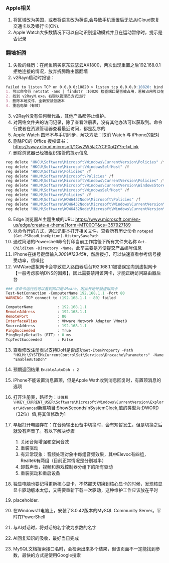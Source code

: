 ### Apple相关
1. 将区域改为美国，或者将语言改为英语,会导致手机重置后无法从iCloud恢复交通卡以及银行卡(CN).
2. Apple Watch大多数情况下可以自动识别运动模式并且在运动暂停时，提示是否记录
### 翻墙折腾
1. 失败的经历：在闲鱼购买京东亚瑟云AX1800，两次出现重置之后192.168.0.1拒绝连接的情况，放弃折腾路由器翻墙
2. v2Rayn启动时报错：
```markdown
failed to listen TCP on 0.0.0.0:10820 > listen tcp 0.0.0.0:10820: bind: An attempt was made to access a socket in a way forbidden by its access permissions.
1. 可以命令行 netstat -ano | findstr :10820 检查端口是否被占用，若被占用可以在客户端中更换端口号，也可以在安装路径：binConfigs下修改config.json文件
2. 找到 v2RayN.exe，右键以管理员方式运行
3. 删除本地文件，全新安装低版本
4. 重启电脑（有效）
```
3. v2RayN没有任何替代品，其他产品都停止维护。
4. 对网络文件夹的访问记录，除了查看注册表，没有其他办法可以获取到。命令行或者在资源管理器查看最近访问，都是乱序的
5. Apple Watch 圆环不与手机同步，解决方法：取消 Watch 与 iPhone的配对
6. 删除PC的 Office 授权证书：https://sway.cloud.microsoft/1Gw2W5lJCYCP0oQY?ref=Link
7. 删除浏览器已经被组织接管的提示信息
```Powershell
reg delete "HKCU\Software\Microsoft\Windows\CurrentVersion\Policies" /f
reg delete "HKCU\Software\Microsoft\WindowsSelfHost" /f
reg delete "HKCU\Software\Policies" /f
reg delete "HKLM\Software\Microsoft\Policies" /f
reg delete "HKLM\Software\Microsoft\Windows\CurrentVersion\Policies" /f
reg delete "HKLM\Software\Microsoft\Windows\CurrentVersion\WindowsStore\WindowsUpdate" /f
reg delete "HKLM\Software\Microsoft\WindowsSelfHost" /f
reg delete "HKLM\Software\Policies" /f
reg delete "HKLM\Software\WOW6432Node\Microsoft\Policies" /f
reg delete "HKLM\Software\WOW6432Node\Microsoft\Windows\CurrentVersion\Policies" /f
reg delete "HKLM\Software\WOW6432Node\Microsoft\Windows\CurrentVersion\WindowsStore\WindowsUpdate" /f
```
8. Edge 浏览器AI主题生成的URL: https://www.microsoft.com/en-us/edge/create-a-theme?form=MT00OT&cs=357927189
9. 以命令行的方式，通过记事本打开相关文件，查看所有历史命令 `notepad (Get-PSReadLineOption).HistorySavePath`
10. 通过简洁的Powershell命令打印当前工作路径下所有文件夹名称 ```Get-ChildItem -Directory -Name```，此举主要是方便提交产品编号信息
11. iPhone在拨号键盘输入*3001#12345#*，然后拨打，可以快速查看参考信号接受功率，信噪比
12. VMWare虚拟网卡会导致进入路由器后台192.168.1.1被错误定向到虚拟网卡【一般考虑影响DNS的因素】，因此需要禁用该网卡，才能正确访问路由器后台
```Powershell
### 该命令运行后可以看到网口是VMware，因此开始怀疑虚拟网卡
Test-NetConnection -ComputerName 192.168.1.1 -Port 80
WARNING: TCP connect to (192.168.1.1 : 80) failed

ComputerName           : 192.168.1.1
RemoteAddress          : 192.168.1.1
RemotePort             : 80
InterfaceAlias         : VMware Network Adapter VMnet8
SourceAddress          : 192.168.1.1
PingSucceeded          : True
PingReplyDetails (RTT) : 0 ms
TcpTestSucceeded       : False
```
13. 查看修改注册表以支持DoH是否成功`Get-ItemProperty -Path "HKLM:\SYSTEM\CurrentControlSet\Services\Dnscache\Parameters" -Name "EnableAutoDoh"`
14. 预期返回结果 `EnableAutoDoh : 2`
15. iPhone不能设置消息置顶，但是Apple Wath收到消息回复时，有置顶消息的选项
16. 打开注册表，路径为：`计算机\HKEY_CURRENT_USER\Software\Microsoft\Windows\CurrentVersion\Explorer\Advanced`新建项目:ShowSecondsInSystemClock,值的类型为:DWORD（32位）值,将其值修改为1
17. 早起打开电脑存在：在音频输出设备中切换时，会有短暂发生，但是切换之后就没有声音了。有以下解决步骤
    1. 关闭音频增强和空间音效
    2. 重装驱动
    3. 有异常现象：音频处理对象中每组音频效果，其中Elevoc有四组，Realtek有两组（目前正常情况是分别减半）
    4. 卸载声音，视频和游戏控制器分组下的所有驱动
    5. 重装驱动和重启设备

18. 独显电脑也要记得更新核心显卡，不然那天切换到核心显卡的时候，发现核显显卡驱动版本太低，又需要重新下载一次驱动，这种维护工作应该放在平时
19. placeholder.
20. 在Windows11电脑上，安装了8.0.42版本的MySQL Community Server。平时在PowerShell
21. 与AI对话时，将对话的名字改为参数的名字
22. AI回复知识的吸收，最好当日完成 
23. MySQL文档搜索接口名时，会检索出来多个结果，但该页面不一定能找到参数，最快的方式是使用Google搜索